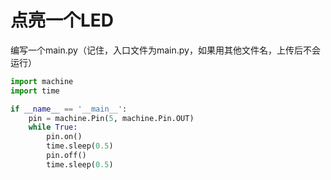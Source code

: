 # 点亮一个LED



编写一个main.py（记住，入口文件为main.py，如果用其他文件名，上传后不会运行）

```python
import machine
import time

if __name__ == '__main__':
    pin = machine.Pin(5, machine.Pin.OUT)
    while True:
        pin.on()
        time.sleep(0.5)
        pin.off()
        time.sleep(0.5)
```

